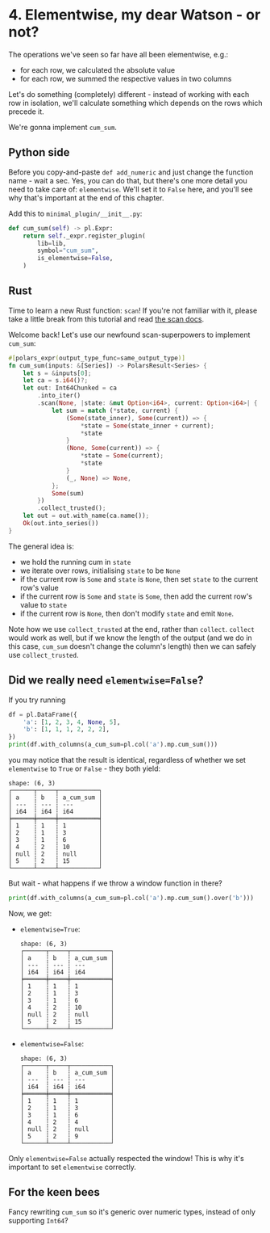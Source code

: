 # 4. Elementwise, my dear Watson - or not?

The operations we've seen so far have all been elementwise, e.g.:

- for each row, we calculated the absolute value
- for each row, we summed the respective values in two columns

Let's do something (completely) different - instead of working with
each row in isolation, we'll calculate something which depends on the
rows which precede it.

We're gonna implement `cum_sum`.

## Python side

Before you copy-and-paste `def add_numeric` and just change the function
name - wait a sec. Yes, you can do that, but there's one more detail
you need to take care of: `elementwise`. We'll set it to `False` here,
and you'll see why that's important at the end of this chapter.

Add this to `minimal_plugin/__init__.py`:
```python
def cum_sum(self) -> pl.Expr:
    return self._expr.register_plugin(
        lib=lib,
        symbol="cum_sum",
        is_elementwise=False,
    )
```

## Rust

Time to learn a new Rust function: `scan`!
If you're not familiar with it, please take a little break from this tutorial
and read [the scan docs](https://doc.rust-lang.org/std/iter/trait.Iterator.html#method.scan).

Welcome back! Let's use our newfound scan-superpowers to implement `cum_sum`:
```Rust
#[polars_expr(output_type_func=same_output_type)]
fn cum_sum(inputs: &[Series]) -> PolarsResult<Series> {
    let s = &inputs[0];
    let ca = s.i64()?;
    let out: Int64Chunked = ca
        .into_iter()
        .scan(None, |state: &mut Option<i64>, current: Option<i64>| {
            let sum = match (*state, current) {
                (Some(state_inner), Some(current)) => {
                    *state = Some(state_inner + current);
                    *state
                }
                (None, Some(current)) => {
                    *state = Some(current);
                    *state
                }
                (_, None) => None,
            };
            Some(sum)
        })
        .collect_trusted();
    let out = out.with_name(ca.name());
    Ok(out.into_series())
}
```
The general idea is:

- we hold the running cum in `state`
- we iterate over rows, initialising `state` to be `None`
- if the current row is `Some` and `state` is `None`,
  then set `state` to the current row's value
- if the current row is `Some` and `state` is `Some`, then
  add the current row's value to `state`
- if the current row is `None`, then don't modify `state`
  and emit `None`.

Note how we use `collect_trusted` at the end, rather than `collect`.
`collect` would work as well, but if we know the length of the output
(and we do in this case, `cum_sum` doesn't change the column's length)
then we can safely use `collect_trusted`.

## Did we really need `elementwise=False`?

If you try running
```python
df = pl.DataFrame({
    'a': [1, 2, 3, 4, None, 5],
    'b': [1, 1, 1, 2, 2, 2],
})
print(df.with_columns(a_cum_sum=pl.col('a').mp.cum_sum()))
```
you may notice that the result is identical, regardless of whether we set `elementwise`
to `True` or `False` - they both yield:
```
shape: (6, 3)
┌──────┬─────┬───────────┐
│ a    ┆ b   ┆ a_cum_sum │
│ ---  ┆ --- ┆ ---       │
│ i64  ┆ i64 ┆ i64       │
╞══════╪═════╪═══════════╡
│ 1    ┆ 1   ┆ 1         │
│ 2    ┆ 1   ┆ 3         │
│ 3    ┆ 1   ┆ 6         │
│ 4    ┆ 2   ┆ 10        │
│ null ┆ 2   ┆ null      │
│ 5    ┆ 2   ┆ 15        │
└──────┴─────┴───────────┘
```

But wait - what happens if we throw a window function in there?
```python
print(df.with_columns(a_cum_sum=pl.col('a').mp.cum_sum().over('b')))
```

Now, we get:

- `elementwise=True`:

    ```
    shape: (6, 3)
    ┌──────┬─────┬───────────┐
    │ a    ┆ b   ┆ a_cum_sum │
    │ ---  ┆ --- ┆ ---       │
    │ i64  ┆ i64 ┆ i64       │
    ╞══════╪═════╪═══════════╡
    │ 1    ┆ 1   ┆ 1         │
    │ 2    ┆ 1   ┆ 3         │
    │ 3    ┆ 1   ┆ 6         │
    │ 4    ┆ 2   ┆ 10        │
    │ null ┆ 2   ┆ null      │
    │ 5    ┆ 2   ┆ 15        │
    └──────┴─────┴───────────┘
    ```

- `elementwise=False`:

    ```
    shape: (6, 3)
    ┌──────┬─────┬───────────┐
    │ a    ┆ b   ┆ a_cum_sum │
    │ ---  ┆ --- ┆ ---       │
    │ i64  ┆ i64 ┆ i64       │
    ╞══════╪═════╪═══════════╡
    │ 1    ┆ 1   ┆ 1         │
    │ 2    ┆ 1   ┆ 3         │
    │ 3    ┆ 1   ┆ 6         │
    │ 4    ┆ 2   ┆ 4         │
    │ null ┆ 2   ┆ null      │
    │ 5    ┆ 2   ┆ 9         │
    └──────┴─────┴───────────┘
    ```

Only `elementwise=False` actually respected the window! This is why
it's important to set `elementwise` correctly.

## For the keen bees

Fancy rewriting `cum_sum` so it's generic over numeric types, instead of
only supporting `Int64`?
